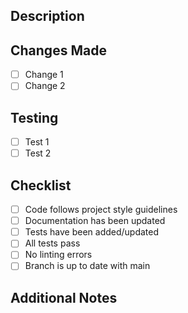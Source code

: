 ## Description
<!-- Provide a brief description of the changes in this PR -->

## Changes Made
<!-- List the specific changes you've made -->
- [ ] Change 1
- [ ] Change 2

## Testing
<!-- Describe how you tested these changes -->
- [ ] Test 1
- [ ] Test 2

## Checklist
- [ ] Code follows project style guidelines
- [ ] Documentation has been updated
- [ ] Tests have been added/updated
- [ ] All tests pass
- [ ] No linting errors
- [ ] Branch is up to date with main

## Additional Notes
<!-- Any additional information that might be helpful --> 